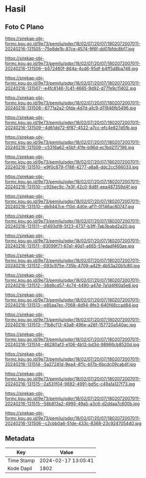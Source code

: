 # Hasil

## Foto C Plano

https://sirekap-obj-formc.kpu.go.id/9e73/pemilu/pdpr/18/02/07/20/07/1802072007011-20240216-131505--75e8de1b-87ce-4574-9f6f-dd01bfdc8bf7.jpg

https://sirekap-obj-formc.kpu.go.id/9e73/pemilu/pdpr/18/02/07/20/07/1802072007011-20240216-131506--b572460f-864a-4cd6-95df-b4ff5d8ba746.jpg

https://sirekap-obj-formc.kpu.go.id/9e73/pemilu/pdpr/18/02/07/20/07/1802072007011-20240216-131507--e4fc8146-7c41-4665-9d92-d77fe9c11402.jpg

https://sirekap-obj-formc.kpu.go.id/9e73/pemilu/pdpr/18/02/07/20/07/1802072007011-20240216-131508--6771a2a2-0fda-4d7d-a1c9-d11846fb5496.jpg

https://sirekap-obj-formc.kpu.go.id/9e73/pemilu/pdpr/18/02/07/20/07/1802072007011-20240216-131509--4d61dd72-6f87-4522-a7cc-efc4e827d5fb.jpg

https://sirekap-obj-formc.kpu.go.id/9e73/pemilu/pdpr/18/02/07/20/07/1802072007011-20240216-131509--c5316a62-e5bf-41fe-b96d-ec1bd2117196.jpg

https://sirekap-obj-formc.kpu.go.id/9e73/pemilu/pdpr/18/02/07/20/07/1802072007011-20240216-131510--e9f0c679-f786-4277-a8a8-ddc2cc566033.jpg

https://sirekap-obj-formc.kpu.go.id/9e73/pemilu/pdpr/18/02/07/20/07/1802072007011-20240216-131510--c92bec9c-7e3f-42c0-8d8f-eea487359d4f.jpg

https://sirekap-obj-formc.kpu.go.id/9e73/pemilu/pdpr/18/02/07/20/07/1802072007011-20240216-131510--db9447ce-f10d-4d0e-af11-0f146ac80747.jpg

https://sirekap-obj-formc.kpu.go.id/9e73/pemilu/pdpr/18/02/07/20/07/1802072007011-20240216-131511--d1493d18-5f23-4737-b3ff-7ab3babd2a20.jpg

https://sirekap-obj-formc.kpu.go.id/9e73/pemilu/pdpr/18/02/07/20/07/1802072007011-20240216-131511--93099f71-67a1-40d1-a665-51edadf460ae.jpg

https://sirekap-obj-formc.kpu.go.id/9e73/pemilu/pdpr/18/02/07/20/07/1802072007011-20240216-131512--093c975e-735b-4709-a429-4b53a20b1c80.jpg

https://sirekap-obj-formc.kpu.go.id/9e73/pemilu/pdpr/18/02/07/20/07/1802072007011-20240216-131512--38d8cd57-4c74-4490-a47d-7a1d4f60a5e8.jpg

https://sirekap-obj-formc.kpu.go.id/9e73/pemilu/pdpr/18/02/07/20/07/1802072007011-20240216-131513--e85aa7ec-7068-4d94-8fe3-640f48ccad84.jpg

https://sirekap-obj-formc.kpu.go.id/9e73/pemilu/pdpr/18/02/07/20/07/1802072007011-20240216-131513--71b8cf13-43a8-496e-a26f-157720a540ac.jpg

https://sirekap-obj-formc.kpu.go.id/9e73/pemilu/pdpr/18/02/07/20/07/1802072007011-20240216-131514--46280af3-e106-4b12-bd3d-98966cb8520d.jpg

https://sirekap-obj-formc.kpu.go.id/9e73/pemilu/pdpr/18/02/07/20/07/1802072007011-20240216-131514--5a27241d-9ea4-4f1c-b17b-6bcdc09cab4f.jpg

https://sirekap-obj-formc.kpu.go.id/9e73/pemilu/pdpr/18/02/07/20/07/1802072007011-20240216-131515--2a531f04-9692-4991-bd5c-c49a1a127f73.jpg

https://sirekap-obj-formc.kpu.go.id/9e73/pemilu/pdpr/18/02/07/20/07/1802072007011-20240216-131515--58b813a2-4995-49a5-a3c6-d2ddaa7c600b.jpg

https://sirekap-obj-formc.kpu.go.id/9e73/pemilu/pdpr/18/02/07/20/07/1802072007011-20240216-131506--c2cbb0a6-51de-433c-8368-23c924705440.jpg


## Metadata

| Key        | Value               |
| ---------- | ------------------- |
| Time Stamp | 2024-02-17 13:05:41 |
| Kode Dapil | 1802                |



